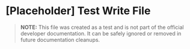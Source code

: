 # [Placeholder] Test Write File

> **NOTE:** This file was created as a test and is not part of the official developer documentation. It can be safely ignored or removed in future documentation cleanups.
